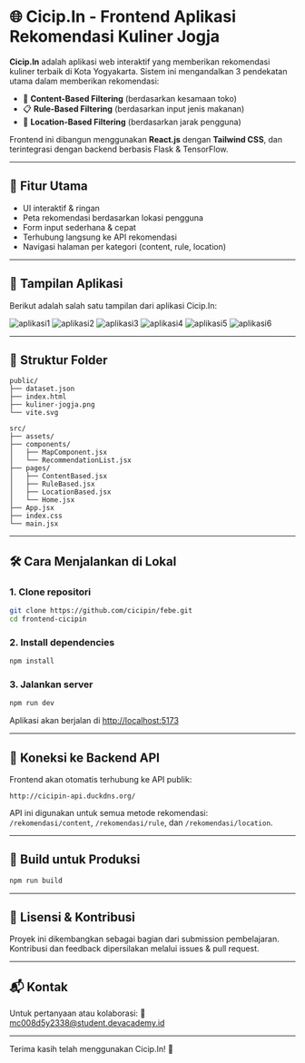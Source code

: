 # 🌐 Cicip.In - Frontend Aplikasi Rekomendasi Kuliner Jogja

**Cicip.In** adalah aplikasi web interaktif yang memberikan rekomendasi kuliner terbaik di Kota Yogyakarta. Sistem ini mengandalkan 3 pendekatan utama dalam memberikan rekomendasi:
- 🔎 **Content-Based Filtering** (berdasarkan kesamaan toko)
- 📋 **Rule-Based Filtering** (berdasarkan input jenis makanan)
- 📍 **Location-Based Filtering** (berdasarkan jarak pengguna)

Frontend ini dibangun menggunakan **React.js** dengan **Tailwind CSS**, dan terintegrasi dengan backend berbasis Flask & TensorFlow.

---

## 🚀 Fitur Utama

- UI interaktif & ringan
- Peta rekomendasi berdasarkan lokasi pengguna
- Form input sederhana & cepat
- Terhubung langsung ke API rekomendasi
- Navigasi halaman per kategori (content, rule, location)

---

## 📸 Tampilan Aplikasi

Berikut adalah salah satu tampilan dari aplikasi Cicip.In:

![aplikasi1](./ss1.png)
![aplikasi2](./ss2.png)
![aplikasi3](./ss3.png)
![aplikasi4](./ss4.png)
![aplikasi5](./ss5.png)
![aplikasi6](./ss6.png)

---

## 📁 Struktur Folder

```
public/
├── dataset.json
├── index.html
├── kuliner-jogja.png
└── vite.svg

src/
├── assets/
├── components/
│   ├── MapComponent.jsx
│   └── RecommendationList.jsx
├── pages/
│   ├── ContentBased.jsx
│   ├── RuleBased.jsx
│   ├── LocationBased.jsx
│   └── Home.jsx
├── App.jsx
├── index.css
└── main.jsx
```

---

## 🛠️ Cara Menjalankan di Lokal

### 1. Clone repositori
```bash
git clone https://github.com/cicipin/febe.git
cd frontend-cicipin
```

### 2. Install dependencies
```bash
npm install
```

### 3. Jalankan server
```bash
npm run dev
```

Aplikasi akan berjalan di [http://localhost:5173](http://localhost:5173)

---

## 🔗 Koneksi ke Backend API

Frontend akan otomatis terhubung ke API publik:

```
http://cicipin-api.duckdns.org/
```

API ini digunakan untuk semua metode rekomendasi:  
`/rekomendasi/content`, `/rekomendasi/rule`, dan `/rekomendasi/location`.

---

## 🧪 Build untuk Produksi

```bash
npm run build
```

---

## 📄 Lisensi & Kontribusi

Proyek ini dikembangkan sebagai bagian dari submission pembelajaran.  
Kontribusi dan feedback dipersilakan melalui issues & pull request.

---

## 📬 Kontak

Untuk pertanyaan atau kolaborasi:
📧 mc008d5y2338@student.devacademy.id

---

Terima kasih telah menggunakan Cicip.In! 🍴
